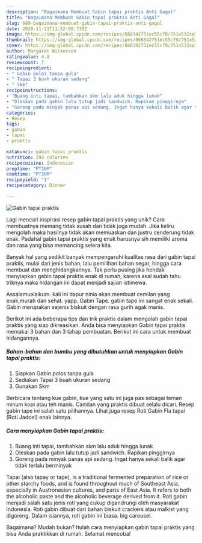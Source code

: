 ```yaml
---
description: "Bagaimana Membuat Gabin tapai praktis Anti Gagal"
title: "Bagaimana Membuat Gabin tapai praktis Anti Gagal"
slug: 689-bagaimana-membuat-gabin-tapai-praktis-anti-gagal
date: 2020-11-11T11:52:09.730Z
image: https://img-global.cpcdn.com/recipes/868342751ec55c70/751x532cq70/gabin-tapai-praktis-foto-resep-utama.jpg
thumbnail: https://img-global.cpcdn.com/recipes/868342751ec55c70/751x532cq70/gabin-tapai-praktis-foto-resep-utama.jpg
cover: https://img-global.cpcdn.com/recipes/868342751ec55c70/751x532cq70/gabin-tapai-praktis-foto-resep-utama.jpg
author: Margaret Wilkerson
ratingvalue: 4.8
reviewcount: 7
recipeingredient:
- " Gabin polos tanpa gula"
- " Tapai 3 buah ukuran sedang"
- " Skm"
recipeinstructions:
- "Buang inti tapai, tambahkan skm lalu aduk hingga lunak"
- "Oleskan pada gabin lalu tutup jadi sandwich. Rapikan pinggirnya"
- "Goreng pada minyak panas api sedang. Ingat hanya sekali balik agar tidak terlalu berminyak"
categories:
- Resep
tags:
- gabin
- tapai
- praktis

katakunci: gabin tapai praktis 
nutrition: 293 calories
recipecuisine: Indonesian
preptime: "PT16M"
cooktime: "PT30M"
recipeyield: "1"
recipecategory: Dinner

---
```



![Gabin tapai praktis](https://img-global.cpcdn.com/recipes/868342751ec55c70/751x532cq70/gabin-tapai-praktis-foto-resep-utama.jpg)

Lagi mencari inspirasi resep gabin tapai praktis yang unik? Cara membuatnya memang tidak susah dan tidak juga mudah. Jika keliru mengolah maka hasilnya tidak akan memuaskan dan justru cenderung tidak enak. Padahal gabin tapai praktis yang enak harusnya sih memiliki aroma dan rasa yang bisa memancing selera kita.

Banyak hal yang sedikit banyak mempengaruhi kualitas rasa dari gabin tapai praktis, mulai dari jenis bahan, lalu pemilihan bahan segar, hingga cara membuat dan menghidangkannya. Tak perlu pusing jika hendak menyiapkan gabin tapai praktis enak di rumah, karena asal sudah tahu triknya maka hidangan ini dapat menjadi sajian istimewa.

Assalamualaikum. kali ini dapur ninia akan membuat cemilan yang enak,murah dan sehat. yapp. Gabin Tape. gabin tape ini sangat enak sekali. Gabin merupakan sejenis biskuit dengan rasa gurih agak manis.


Berikut ini ada beberapa tips dan trik praktis dalam mengolah gabin tapai praktis yang siap dikreasikan. Anda bisa menyiapkan Gabin tapai praktis memakai 3 bahan dan 3 tahap pembuatan. Berikut ini cara untuk membuat hidangannya.

<!--inarticleads1-->

##### Bahan-bahan dan bumbu yang dibutuhkan untuk menyiapkan Gabin tapai praktis:

1. Siapkan  Gabin polos tanpa gula
1. Sediakan  Tapai 3 buah ukuran sedang
1. Gunakan  Skm


Berbicara tentang kue gabin, kue yang satu ini juga pas sebagai teman minum kopi atau teh manis. Camilan yang praktis dibuat selalu dicari. Resep gabin tape ini salah satu pilihannya. Lihat juga resep Roti Gabin Fla tapai (Roti Jadoel) enak lainnya. 

<!--inarticleads2-->

##### Cara menyiapkan Gabin tapai praktis:

1. Buang inti tapai, tambahkan skm lalu aduk hingga lunak
1. Oleskan pada gabin lalu tutup jadi sandwich. Rapikan pinggirnya
1. Goreng pada minyak panas api sedang. Ingat hanya sekali balik agar tidak terlalu berminyak


Tapai (also tapay or tape), is a traditional fermented preparation of rice or other starchy foods, and is found throughout much of Southeast Asia, especially in Austronesian cultures, and parts of East Asia. It refers to both the alcoholic paste and the alcoholic beverage derived from it. Roti gabin menjadi salah satu jenis roti yang cukup digandrungi oleh masyarakat Indonesia. Roti gabin dibuat dari bahan biskuit crackers atau malkist yang digoreng. Dalam isiannya, roti gabin ini biasa. big carousel. 

Bagaimana? Mudah bukan? Itulah cara menyiapkan gabin tapai praktis yang bisa Anda praktikkan di rumah. Selamat mencoba!
